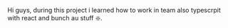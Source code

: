 Hi guys, during this project i learned how to work in team also typescrpit with react and bunch au stuff ❇️.

